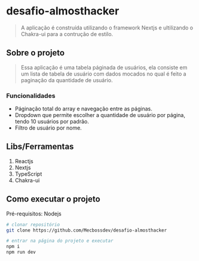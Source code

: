 # desafio-almosthacker
> A aplicação é construída utilizando o framework Nextjs e ultilizando o Chakra-ui para a contrução de estilo.

## Sobre o projeto

>Essa aplicação é uma tabela páginada de usuários, ela consiste em um lista de tabela de usuário com dados mocados no qual é feito a paginação da quantidade de usuário.

### Funcionalidades
- Páginação total do array e navegação entre as páginas.
- Dropdown que permite escolher a quantidade de usuário por página, tendo 10 usuários por padrão.
- Filtro de usuário por nome.

## Libs/Ferramentas 
1. Reactjs
2. Nextjs
3. TypeScript
4. Chakra-ui

## Como executar o projeto
Pré-requisitos: Nodejs
```bash
# clonar repositório
git clone https://github.com/Mecbossdev/desafio-almosthacker

# entrar na página do projeto e executar
npm i
npm run dev
```
